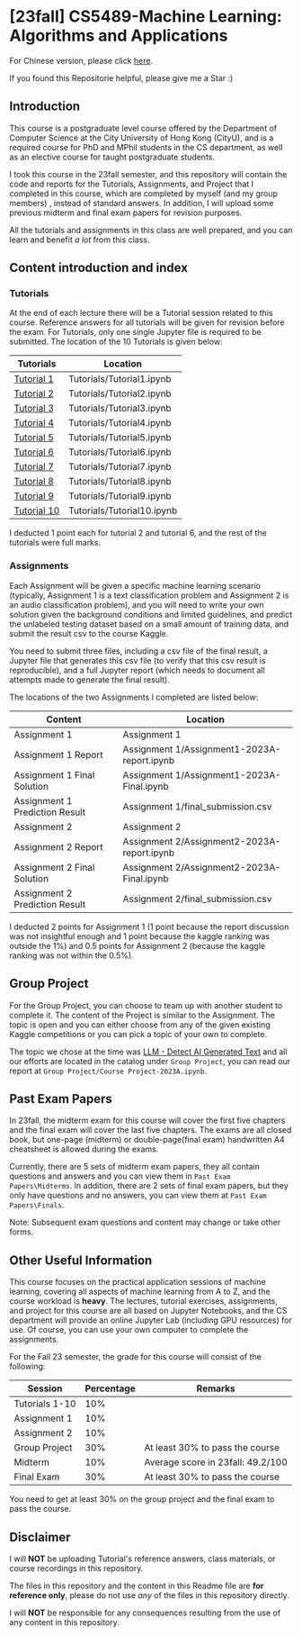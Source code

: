 # [23fall] CS5489-Machine Learning: Algorithms and Applications

For Chinese version, please click [here](readme-zh-cn.md).

If you found this Repositorie helpful, please give me a Star :)

## Introduction

This course is a  postgraduate level course offered by the Department of Computer Science at the City University of Hong Kong (CityU), and is a required course for PhD and MPhil students in the CS department, as well as an elective course for taught postgraduate students.

I took this course in the 23fall semester, and this repository will contain the code and reports for the Tutorials, Assignments, and Project that I completed in this course, which are completed by myself (and my group members) , instead of standard answers. In addition, I will upload some previous midterm and final exam papers for revision purposes.

All the tutorials and assignments in this class are well prepared, and you can learn and benefit *a lot* from this class.

## Content introduction and index

### Tutorials

At the end of each lecture there will be a Tutorial session related to this course. Reference answers for all tutorials will be given for revision before the exam. For Tutorials, only one single Jupyter file is required to be submitted. The location of the 10 Tutorials is given below:

| Tutorials                                 | Location                   |
| ----------------------------------------- | -------------------------- |
| [Tutorial 1](Tutorials/Tutorial1.ipynb) | Tutorials/Tutorial1.ipynb |
| [Tutorial 2](Tutorials/Tutorial2.ipynb) | Tutorials/Tutorial2.ipynb |
| [Tutorial 3](Tutorials/Tutorial3.ipynb) | Tutorials/Tutorial3.ipynb |
| [Tutorial 4](Tutorials/Tutorial4.ipynb) | Tutorials/Tutorial4.ipynb |
| [Tutorial 5](Tutorials/Tutorial5.ipynb) | Tutorials/Tutorial5.ipynb |
| [Tutorial 6](Tutorials/Tutorial6.ipynb) | Tutorials/Tutorial6.ipynb |
| [Tutorial 7](Tutorials/Tutorial7.ipynb) | Tutorials/Tutorial7.ipynb |
| [Tutorial 8](Tutorials/Tutorial8.ipynb) | Tutorials/Tutorial8.ipynb |
| [Tutorial 9](Tutorials/Tutorial9.ipynb) | Tutorials/Tutorial9.ipynb |
| [Tutorial 10](Tutorials/Tutorial10.ipynb) | Tutorials/Tutorial10.ipynb |

I deducted 1 point each for tutorial 2 and tutorial 6, and the rest of the tutorials were full marks.

### Assignments

Each Assignment will be given a specific machine learning scenario (typically, Assignment 1 is a text classification problem and Assignment 2 is an audio classification problem), and you will need to write your own solution given the background conditions and limited guidelines, and predict the unlabeled testing dataset based on a small amount of training data, and submit the result csv to the course Kaggle.

You need to submit three files, including a csv file of the final result, a Jupyter file that generates this csv file (to verify that this csv result is reproducible), and a full Jupyter report (which needs to document all attempts made to generate the final result).

The locations of the two Assignments I completed are listed below:

| Content                          | Location                                    |
| -------------------------------- | ------------------------------------------- |
| Assignment 1                     | Assignment 1                                |
| Assignment 1 Report              | Assignment 1/Assignment1-2023A-report.ipynb |
| Assignment 1 Final Solution      | Assignment 1/Assignment1-2023A-Final.ipynb  |
| Assignment 1 Prediction Result   | Assignment 1/final_submission.csv           |
| Assignment 2                     | Assignment 2                                |
| Assignment 2 Report              | Assignment 2/Assignment2-2023A-report.ipynb |
| Assignment 2 Final Solution      | Assignment 2/Assignment2-2023A-Final.ipynb  |
| Assignment 2 Prediction Result   | Assignment 2/final_submission.csv           |

I deducted 2 points for Assignment 1 (1 point because the report discussion was not insightful enough and 1 point because the kaggle ranking was outside the 1%) and 0.5 points for Assignment 2 (because the kaggle ranking was not within the 0.5%).

## Group Project

For the Group Project, you can choose to team up with another student to complete it. The content of the Project is similar to the Assignment. The topic is open and you can either choose from any of the given existing Kaggle competitions or you can pick a topic of your own to complete.

The topic we chose at the time was [LLM - Detect AI Generated Text](https://www.kaggle.com/competitions/llm-detect-ai-generated-text) and all our efforts are located in the catalog under `Group Project`, you can read our report at `Group Project/Course Project-2023A.ipynb`.

## Past Exam Papers

In 23fall, the midterm exam for this course will cover the first five chapters and the final exam will cover the last five chapters. The exams are all closed book, but one-page (midterm) or double-page(final exam) handwritten A4 cheatsheet is allowed during the exams.

Currently, there are 5 sets of midterm exam papers, they all contain questions and answers and you can view them in `Past Exam Papers\Midterms`. In addition, there are 2 sets of final exam papers, but they only have questions and no answers, you can view them at `Past Exam Papers\Finals`.

Note: Subsequent exam questions and content may change or take other forms.

## Other Useful Information

This course focuses on the practical application sessions of machine learning, covering all aspects of machine learning from A to Z, and the course workload is **heavy**. The lectures, tutorial exercises, assignments, and project for this course are all based on Jupyter Notebooks, and the CS department will provide an online Jupyter Lab (including GPU resources) for use. Of course, you can use your own computer to complete the assignments.

For the Fall 23 semester, the grade for this course will consist of the following:

| Session        | Percentage | Remarks                           |
| -------------- | ---------- | --------------------------------- |
| Tutorials 1-10 | 10%        |                                   |
| Assignment 1   | 10%        |                                   |
| Assignment 2   | 10%        |                                   |
| Group Project  | 30%        | At least 30% to pass the course   |
| Midterm        | 10%        | Average score in 23fall: 49.2/100 |
| Final Exam     | 30%        | At least 30% to pass the course   |

You need to get at least 30% on the group project and the final exam to pass the course.

## Disclaimer

I will **NOT** be uploading Tutorial's reference answers, class materials, or course recordings in this repository.

The files in this repository and the content in this Readme file are **for reference only**, please do not use *any* of the files in this repository directly.

I will **NOT** be responsible for any consequences resulting from the use of any content in this repository.
